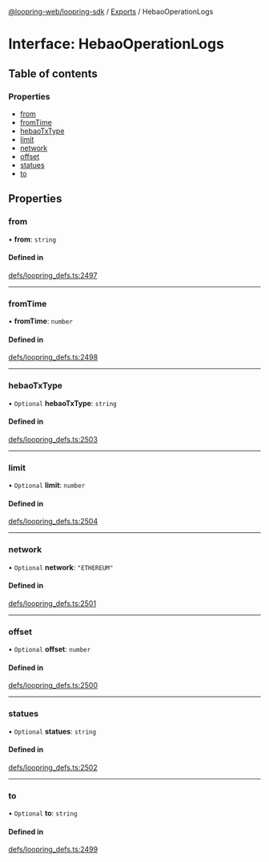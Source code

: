 [@loopring-web/loopring-sdk](../README.md) / [Exports](../modules.md) / HebaoOperationLogs

# Interface: HebaoOperationLogs

## Table of contents

### Properties

- [from](HebaoOperationLogs.md#from)
- [fromTime](HebaoOperationLogs.md#fromtime)
- [hebaoTxType](HebaoOperationLogs.md#hebaotxtype)
- [limit](HebaoOperationLogs.md#limit)
- [network](HebaoOperationLogs.md#network)
- [offset](HebaoOperationLogs.md#offset)
- [statues](HebaoOperationLogs.md#statues)
- [to](HebaoOperationLogs.md#to)

## Properties

### from

• **from**: `string`

#### Defined in

[defs/loopring_defs.ts:2497](https://github.com/Loopring/loopring_sdk/blob/9d83b66/src/defs/loopring_defs.ts#L2497)

___

### fromTime

• **fromTime**: `number`

#### Defined in

[defs/loopring_defs.ts:2498](https://github.com/Loopring/loopring_sdk/blob/9d83b66/src/defs/loopring_defs.ts#L2498)

___

### hebaoTxType

• `Optional` **hebaoTxType**: `string`

#### Defined in

[defs/loopring_defs.ts:2503](https://github.com/Loopring/loopring_sdk/blob/9d83b66/src/defs/loopring_defs.ts#L2503)

___

### limit

• `Optional` **limit**: `number`

#### Defined in

[defs/loopring_defs.ts:2504](https://github.com/Loopring/loopring_sdk/blob/9d83b66/src/defs/loopring_defs.ts#L2504)

___

### network

• `Optional` **network**: ``"ETHEREUM"``

#### Defined in

[defs/loopring_defs.ts:2501](https://github.com/Loopring/loopring_sdk/blob/9d83b66/src/defs/loopring_defs.ts#L2501)

___

### offset

• `Optional` **offset**: `number`

#### Defined in

[defs/loopring_defs.ts:2500](https://github.com/Loopring/loopring_sdk/blob/9d83b66/src/defs/loopring_defs.ts#L2500)

___

### statues

• `Optional` **statues**: `string`

#### Defined in

[defs/loopring_defs.ts:2502](https://github.com/Loopring/loopring_sdk/blob/9d83b66/src/defs/loopring_defs.ts#L2502)

___

### to

• `Optional` **to**: `string`

#### Defined in

[defs/loopring_defs.ts:2499](https://github.com/Loopring/loopring_sdk/blob/9d83b66/src/defs/loopring_defs.ts#L2499)
